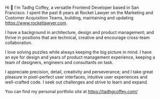 Hi 👋 I'm Tadhg Coffey, a versatile Frontend Developer based in San Francisco. I spent the past 8 years at Rocket Lawyer on the Marketing and Customer Acquisition Teams, building, maintaining and updating https://www.rocketlawyer.com.

I have a background in architecture, design and product management; and thrive in positions that are technical, creative and encourage cross-team collaboration.

I love solving puzzles while always keeping the big picture in mind. I have an eye for design and years of product management experience, keeping a team of designers, engineers and consultants on task.

I appreciate precision, detail, creativity and perseverance; and I take great pleasure in pixel-perfect user interfaces, intuitive user experiences and well-crafted code. I seek out challenges and strive to learn and expand.

You can find my personal portfolio site at https://tadhgcoffey.com/

